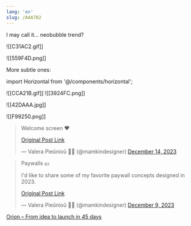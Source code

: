 ```yaml
---
lang: 'en'
slug: /A4A7B2
---
```


I may call it... neobubble trend?

![[C31AC2.gif]]

![[559F4D.png]]

More subtle ones:

import Horizontal from '@/components/horizontal';

<Horizontal>

![[CCA21B.gif]]
![[3924FC.png]]

</Horizontal>

![[42DAAA.jpg]]

![[F99250.png]]

<blockquote class="twitter-tweet">

Welcome screen ❤

[Original Post Link](https://t.co/N5m9hL2FVp)

&mdash; Valera Pieŭnioŭ 💙💛 (@mamkindesigner) [December 14, 2023](https://twitter.com/mamkindesigner/status/1735223233375526958?ref_src=twsrc%5Etfw)

</blockquote>

<blockquote class="twitter-tweet">

Paywalls 💵

I&#39;d like to share some of my favorite paywall concepts designed in 2023.

[Original Post Link](https://t.co/gyscKdXTz4)

&mdash; Valera Pieŭnioŭ 💙💛 (@mamkindesigner) [December 9, 2023](https://twitter.com/mamkindesigner/status/1733454088183193612?ref_src=twsrc%5Etfw)

</blockquote>

[Orion – From idea to launch in 45 days](https://www.lux.camera/orion-from-idea-to-launch-in-45-days/)
